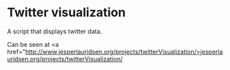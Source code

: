 # Twitter visualization
A script that displays twitter data.

Can be seen at <a href="http://www.jesperlauridsen.org/projects/twitterVisualization/>jesperlauridsen.org/projects/twitterVisualization/</a>

